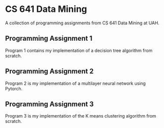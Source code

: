 # CS 641 Data Mining
A collection of programming assignments from CS 641 Data Mining at UAH.

## Programming Assignment 1
Program 1 contains my implementation of a decision tree algorithm from scratch.

## Programming Assignment 2
Program 2 is my implementation of a multilayer neural network using Pytorch.

## Programming Assignment 3
Program 3 is my implementation of the K means clustering algorithm from scratch.
